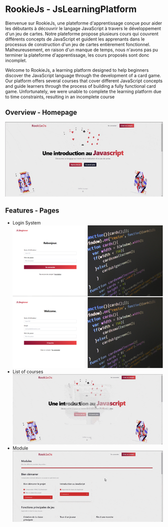 # RookieJs - JsLearningPlatform

Bienvenue sur RookieJs, une plateforme d'apprentissage conçue pour aider les débutants à découvrir le langage JavaScript à travers le développement d'un jeu de cartes. Notre plateforme propose plusieurs cours qui couvrent différents concepts de JavaScript et guident les apprenants dans le processus de construction d'un jeu de cartes entièrement fonctionnel. Malheureusement, en raison d'un manque de temps, nous n'avons pas pu terminer la plateforme d'apprentissage, les cours proposés sont donc incomplet.

Welcome to RookieJs, a learning platform designed to help beginners discover the JavaScript language through the development of a card game. Our platform offers several courses that cover different JavaScript concepts and guide learners through the process of building a fully functional card game. Unfortunately,  we were unable to complete the learning platform due to time constraints, resulting in an incomplete course

## Overview - Homepage

![App Screenshot](./readme/home.gif)

## Features - Pages
- Login System
![App Screenshot](./readme/login.PNG)
![App Screenshot](./readme/register.PNG)
- List of courses
![App Screenshot](./readme/list.gif)
- Module
![App Screenshot](./readme/module.gif)
